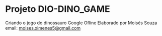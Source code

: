 # Projeto DIO-DINO_GAME
Criando o jogo do dinossauro Google Ofline
Elaborado por Moisés Souza
email: moises.ximenes5@gmail.com
